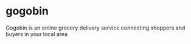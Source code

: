 # gogobin
Gogobin is an online grocery delivery service connecting shoppers and buyers in your local area
